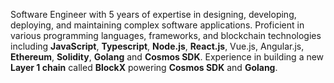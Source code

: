 Software Engineer with 5 years of expertise in designing, developing, deploying, and maintaining complex software applications. 
Proficient in various programming languages, frameworks, and blockchain technologies including **JavaScript**, **Typescript**, **Node.js**, **React.js**, Vue.js, Angular.js, **Ethereum**, **Solidity**, **Golang** and **Cosmos SDK**.
Experience in building a new **Layer 1 chain** called **BlockX** powering **Cosmos SDK** and **Golang**.
